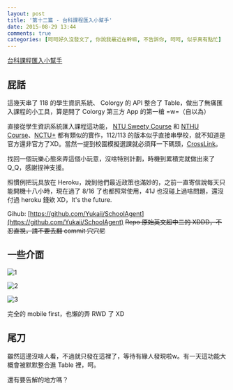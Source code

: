 ```yaml
---
layout: post
title: '第十二篇 - 台科課程匯入小幫手'
date: 2015-08-29 13:44
comments: true
categories: [呵呵好久沒發文了, 你說我最近在幹嘛, 不告訴你, 呵呵, 似乎真有點忙]
---
```

[台科課程匯入小幫手](http://school-agent.herokuapp.com/)

## 屁話

這幾天串了 118 的學生資訊系統、 Colorgy 的 API 整合了 Table，做出了無痛匯入課程的小工具，算是開了 Colorgy 第三方 App 的第一槍 =w=（自以為）

直接從學生資訊系統匯入課程這功能， [NTU Sweety Course](http://ntusweety.herokuapp.com/) 和 [NTHU Course](http://nthu-course.cf/)、[NCTU+](http://plus.nctu.edu.tw/) 都有類似的實作，112/113 的版本似乎直接串學校，就不知道是官方還非官方了XD。當然一提到校園模擬選課就必須拜一下碼頭，[CrossLink](https://www.crosslink.tw/)。

找回一個玩樂心態來弄這個小玩意，沒啥特別計劃，時機到累積完就做出來了 Q_Q，感謝捏神支援。

照慣例把玩具放在 Heroku，說到他們最近政策也滿妙的，之前一直寄信說每天只能開機十八小時，現在過了 8/16 了也都照常使用，41J 也沒碰上過啥問題，還沒付過 heroku 錢欸 XD，It's the future.


Gihub: [https://github.com/Yukaii/SchoolAgent](https://github.com/Yukaii/SchoolAgent)
<del>Repo 原始英文超中二的 XDDD，不忍直視，請不要去翻 commit 穴穴尼</del>

## 一些介面

<!--more-->

![1](http://user-image.logdown.io/user/1128/blog/1112/post/293646/G8b1uJywRMeCJRa6OVmy_FireShot%20Capture%20-%20%E8%AA%B2%E7%A8%8B%E5%8C%AF%E5%85%A5%E5%B0%8F%E5%B9%AB%E6%89%8B%20-%20http___school-agent.herokuapp.com__logout=true.png)

![2](http://user-image.logdown.io/user/1128/blog/1112/post/293646/Q2VZBHYmRECUvZEgSpE4_FireShot%20Capture%20-%20%E8%AA%B2%E7%A8%8B%E5%8C%AF%E5%85%A5%E5%B0%8F%E5%B9%AB%E6%89%8B%20-%20http___school-agent.herokuapp.com_import.png)

![3](http://user-image.logdown.io/user/1128/blog/1112/post/293646/2aQjwQQCQHyEOE2Xmf5Z_FireShot%20Capture%20-%20%E8%AA%B2%E7%A8%8B%E5%8C%AF%E5%85%A5%E5%B0%8F%E5%B9%AB%E6%89%8B%20-%20http___school-agent.herokuapp.com_result.png)

完全的 mobile first，也懶的弄 RWD 了 XD

## 尾刀

雖然這邊沒啥人看，不過就只發在這裡了，等待有緣人發現啦w。有一天這功能大概會被默默整合進 Table 裡，呵。

還有要告解的地方嗎？
